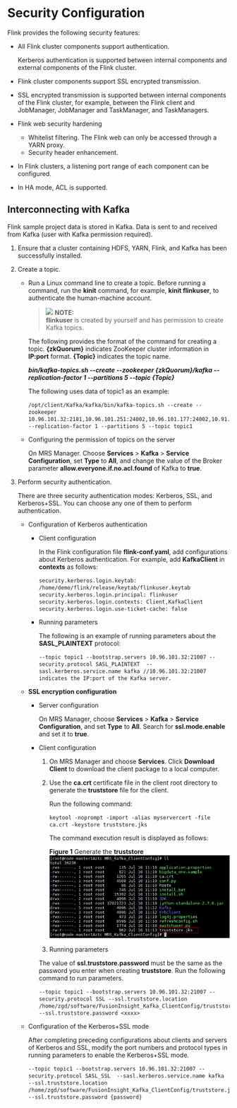 # Security Configuration<a name="EN-US_TOPIC_0221415090"></a>

Flink provides the following security features:

-   All Flink cluster components support authentication.

    Kerberos authentication is supported between internal components and external components of the Flink cluster.

-   Flink cluster components support SSL encrypted transmission.
-   SSL encrypted transmission is supported between internal components of the Flink cluster, for example, between the Flink client and JobManager, JobManager and TaskManager, and TaskManagers.
-   Flink web security hardening
    -   Whitelist filtering. The Flink web can only be accessed through a YARN proxy.
    -   Security header enhancement.

-   In Flink clusters, a listening port range of each component can be configured.
-   In HA mode, ACL is supported.

## Interconnecting with Kafka<a name="section1211073013347"></a>

Flink sample project data is stored in Kafka. Data is sent to and received from Kafka \(user with Kafka permission required\).

1.  Ensure that a cluster containing HDFS, YARN, Flink, and Kafka has been successfully installed.
2.  Create a topic.
    -   Run a Linux command line to create a topic. Before running a command, run the  **kinit**  command, for example,  **kinit flinkuser**, to authenticate the human-machine account.

        >![](/images/icon-note.gif) **NOTE:**   
        >**flinkuser**  is created by yourself and has permission to create Kafka topics.   

        The following provides the format of the command for creating a topic.  **\{zkQuorum\}**  indicates ZooKeeper cluster information in  **IP:port**  format.  **\{Topic\}**  indicates the topic name.

        **_bin/kafka-topics.sh --create --zookeeper \{zkQuorum\}/kafka --replication-factor 1 --partitions 5 --topic \{Topic\}_**

        The following uses data of topic1 as an example:

        ```
        /opt/client/Kafka/kafka/bin/kafka-topics.sh --create --zookeeper 10.96.101.32:2181,10.96.101.251:24002,10.96.101.177:24002,10.91.8.160:24002/kafka --replication-factor 1 --partitions 5 --topic topic1
        ```

    -   Configuring the permission of topics on the server

        On MRS Manager. Choose  **Services**  \>  **Kafka**  \>  **Service Configuration**, set  **Type**  to  **All**, and change the value of the Broker parameter  **allow.everyone.if.no.acl.found**  of Kafka to  **true**.

3.  Perform security authentication.

    There are three security authentication modes: Kerberos, SSL, and Kerberos+SSL. You can choose any one of them to perform authentication.

    -   Configuration of Kerberos authentication
        -   Client configuration

            In the Flink configuration file  **flink-conf.yaml**, add configurations about Kerberos authentication. For example, add  **KafkaClient**  in  **contexts**  as follows:

            ```
            security.kerberos.login.keytab: /home/demo/flink/release/keytab/flinkuser.keytab
            security.kerberos.login.principal: flinkuser
            security.kerberos.login.contexts: Client,KafkaClient
            security.kerberos.login.use-ticket-cache: false
            ```

        -   Running parameters

            The following is an example of running parameters about the  **SASL\_PLAINTEXT**  protocol:

            ```
            --topic topic1 --bootstrap.servers 10.96.101.32:21007 --security.protocol SASL_PLAINTEXT  --sasl.kerberos.service.name kafka //10.96.101.32:21007 indicates the IP:port of the Kafka server.
            ```

    -   **SSL encryption configuration**
        -   Server configuration

            On MRS Manager, choose  **Services**  \>  **Kafka**  \>  **Service Configuration**, and set  **Type**  to  **All**. Search for  **ssl.mode.enable**  and set it to  **true**.

        -   Client configuration

            1.  On MRS Manager and choose  **Services**. Click  **Download Client**  to download the client package to a local computer.
            2.  Use the  **ca.crt**  certificate file in the client root directory to generate the  **truststore**  file for the client.

                Run the following command:

                ```
                keytool -noprompt -import -alias myservercert -file ca.crt -keystore truststore.jks 
                ```

                The command execution result is displayed as follows:

                **Figure  1**  Generate the  **truststore**<a name="fig1387918141184"></a>  
                ![](figures/generate-the-truststore.png "generate-the-truststore")

            3.  Running parameters

            The value of  **ssl.truststore.password**  must be the same as the password you enter when creating  **truststore**. Run the following command to run parameters.

            ```
            --topic topic1 --bootstrap.servers 10.96.101.32:21007 --security.protocol SSL --ssl.truststore.location /home/zgd/software/FusionInsight_Kafka_ClientConfig/truststore.jks --ssl.truststore.password <xxxx>
            ```

    -   Configuration of the Kerberos+SSL mode

        After completing preceding configurations about clients and servers of Kerberos and SSL, modify the port numbers and protocol types in running parameters to enable the Kerberos+SSL mode.

        ```
        --topic topic1 --bootstrap.servers 10.96.101.32:21007 --security.protocol SASL_SSL  --sasl.kerberos.service.name kafka --ssl.truststore.location /home/zgd/software/FusionInsight_Kafka_ClientConfig/truststore.jks --ssl.truststore.password {password}
        ```



